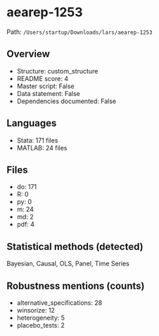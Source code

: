 # aearep-1253

Path: `/Users/startup/Downloads/lars/aearep-1253`

## Overview
- Structure: custom_structure
- README score: 4
- Master script: False
- Data statement: False
- Dependencies documented: False

## Languages
- Stata: 171 files
- MATLAB: 24 files

## Files
- do: 171
- R: 0
- py: 0
- m: 24
- md: 2
- pdf: 4

## Statistical methods (detected)
Bayesian, Causal, OLS, Panel, Time Series

## Robustness mentions (counts)
- alternative_specifications: 28
- winsorize: 12
- heterogeneity: 5
- placebo_tests: 2
